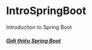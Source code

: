 # IntroSpringBoot
Introduction to Spring Boot

##### [Giới thiệu Spring Boot](http://smartjob.vn/gioi-thieu-spring-boot/)